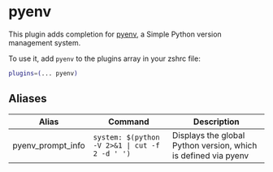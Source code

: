 # pyenv 

This plugin adds completion for [pyenv](https://github.com/pyenv/pyenv), a Simple Python version management system.

To use it, add `pyenv` to the plugins array in your zshrc file:

```zsh
plugins=(... pyenv)
```

## Aliases

| Alias        | Command              | Description                                                                                                              |
| -------------| -------------------- | -------------------------------------------------------------------------------------------------------------------------|
| pyenv_prompt_info | `system: $(python -V 2>&1 \| cut -f 2 -d ' ')` | Displays the global Python version, which is defined via pyenv  |                                         |
